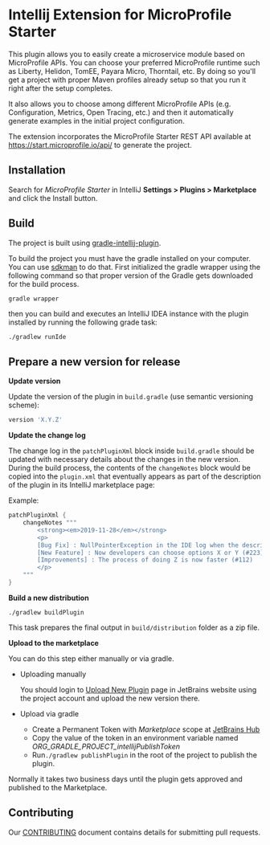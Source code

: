 # Intellij Extension for MicroProfile Starter
This plugin allows you to easily create a microservice module based on MicroProfile 
APIs. You can choose your preferred MicroProfile runtime such as Liberty, Helidon, TomEE, Payara Micro, Thorntail, etc.
By doing so you'll get a project with proper Maven profiles already setup so that you run it right after the
setup completes. 

It also allows you to choose among different MicroProfile APIs (e.g. Configuration, Metrics,
Open Tracing, etc.) and then it automatically generate examples in the initial project configuration.   

The extension incorporates the MicroProfile Starter REST API available at https://start.microprofile.io/api/ to 
generate the project.
 
## Installation
Search for _MicroProfile Starter_ in IntelliJ **Settings > Plugins > Marketplace** and click the Install button.


## Build
The project is built using [gradle-intellij-plugin](https://github.com/JetBrains/gradle-intellij-plugin/).

To build the project you must have the gradle installed on your computer. You can use [sdkman](https://sdkman.io) 
to do that. 
First initialized the gradle wrapper using the following command so that proper version of the Gradle gets downloaded 
for the build process.
```groovy
gradle wrapper
```
then you can build and executes an IntelliJ IDEA instance with the plugin installed by running the following grade
task:
```
./gradlew runIde
```

## Prepare a new version for release

**Update version**

Update the version of the plugin in `build.gradle` (use semantic versioning scheme):
```groovy
version 'X.Y.Z'
```

**Update the change log**

The change log in the `patchPluginXml` block inside `build.gradle` should be updated with necessary details about the changes in the new version. During the build process, the contents of the `changeNotes` block would be copied into the 
`plugin.xml` that eventually appears as part of the description of the plugin in its IntelliJ marketplace page:

Example:

```groovy
patchPluginXml {
    changeNotes """
        <strong><em>2019-11-28</em></strong>
        <p>
        [Bug Fix] : NullPointerException in the IDE log when the description of a spec is going to be updated in the project wizard (#334)
        [New Feature] : Now developers can choose options X or Y (#223)
        [Improvements] : The process of doing Z is now faster (#112)
        </p>
    """
}
```

**Build a new distribution**

`./gradlew buildPlugin`

This task prepares the final output in `build/distribution` folder as a zip file.

**Upload to the marketplace**

You can do this step either manually or via gradle.

- Uploading manually

    You should login to [Upload New Plugin](https://plugins.jetbrains.com/plugin/add/) page in JetBrains website using the
     project account and upload the new version there.

- Upload via gradle

    - Create a Permanent Token with _Marketplace_ scope at [JetBrains Hub](https://hub.jetbrains.com/users/moghaddam?tab=authentification)
    - Copy the value of the token in an environment variable named _ORG_GRADLE_PROJECT_intellijPublishToken_
    - Run`./gradlew publishPlugin` in the root of the project to publish the plugin.
    

Normally it takes two business days until the plugin gets approved and published to the Marketplace.

## Contributing
Our [CONTRIBUTING](CONTRIBUTING.md) document contains details for submitting pull requests.
